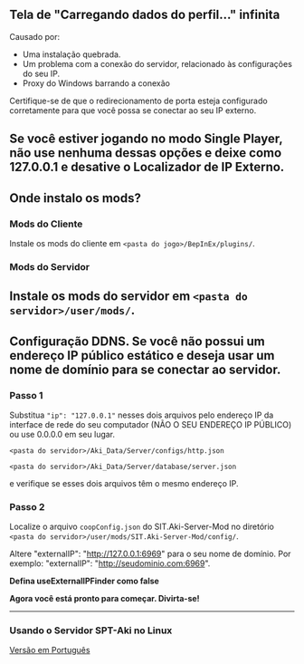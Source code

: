 ## Tela de "Carregando dados do perfil..." infinita

Causado por:
- Uma instalação quebrada.
- Um problema com a conexão do servidor, relacionado às configurações do seu IP.
- Proxy do Windows barrando a conexão

Certifique-se de que o redirecionamento de porta esteja configurado corretamente para que você possa se conectar ao seu IP externo.

Se você estiver jogando no modo Single Player, não use nenhuma dessas opções e deixe como 127.0.0.1 e desative o Localizador de IP Externo.
---

## Onde instalo os mods?

### Mods do Cliente
Instale os mods do cliente em `<pasta do jogo>/BepInEx/plugins/`.

### Mods do Servidor
Instale os mods do servidor em `<pasta do servidor>/user/mods/`.
---

## Configuração DDNS. Se você não possui um endereço IP público estático e deseja usar um nome de domínio para se conectar ao servidor.

### Passo 1
Substitua `"ip": "127.0.0.1"` nesses dois arquivos pelo endereço IP da interface de rede do seu computador (NÃO O SEU ENDEREÇO IP PÚBLICO) 
ou use 0.0.0.0 em seu lugar.

`<pasta do servidor>/Aki_Data/Server/configs/http.json`

`<pasta do servidor>/Aki_Data/Server/database/server.json`

e verifique se esses dois arquivos têm o mesmo endereço IP.

### Passo 2
Localize o arquivo `coopConfig.json` do SIT.Aki-Server-Mod no diretório `<pasta do servidor>/user/mods/SIT.Aki-Server-Mod/config/`.

Altere "externalIP": "http://127.0.0.1:6969" para o seu nome de domínio. Por exemplo: "externalIP": "http://seudominio.com:6969".

__Defina useExternalIPFinder como false__

__Agora você está pronto para começar. Divirta-se!__

---

### Usando o Servidor SPT-Aki no Linux
[Versão em Português](../po/Guides/Run-Server-on-Linux-Portuguese.md)
